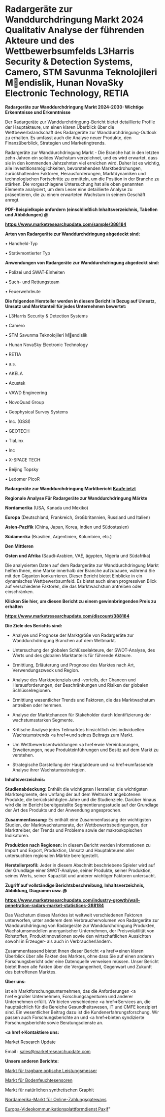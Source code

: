 # Radargeräte zur Wanddurchdringung Markt 2024 Qualitativ Analyse der führenden Akteure und des Wettbewerbsumfelds L3Harris Security & Detection Systems, Camero, STM Savunma Teknolojileri Mendislik, Hunan NovaSky Electronic Technology, RETIA

<strong>Radargeräte zur Wanddurchdringung Markt 2024-2030: Wichtige Erkenntnisse und Erkenntnisse</strong>

Der Radargeräte zur Wanddurchdringung-Bericht bietet detaillierte Profile der Hauptakteure, um einen klaren Überblick über die Wettbewerbslandschaft des Radargeräte zur Wanddurchdringung-Outlook zu erhalten. Es umfasst auch die Analyse neuer Produkte, den Finanzüberblick, Strategien und Marketingtrends.

Radargeräte zur Wanddurchdringung Markt - Die Branche hat in den letzten zehn Jahren ein solides Wachstum verzeichnet, und es wird erwartet, dass sie in den kommenden Jahrzehnten viel erreichen wird. Daher ist es wichtig, alle Investitionsmöglichkeiten, bevorstehenden Marktbedrohungen, zurückhaltenden Faktoren, Herausforderungen, Marktdynamiken und technologischen Fortschritte zu ermitteln, um die Position in der Branche zu stärken. Die vorgeschlagene Untersuchung hat alle oben genannten Elemente analysiert, um dem Leser eine detaillierte Analyse zu präsentieren, die zu einem erwarteten Wachstum in seinem Geschäft anregt.



<strong><b>PDF-Beispielkopie anfordern (einschließlich Inhaltsverzeichnis, Tabellen und Abbildungen) @ </b></strong>

<strong><a href=https://www.marketresearchupdate.com/sample/388184>

<strong>https://www.marketresearchupdate.com/sample/388184</u></a></strong></strong>



<strong>Arten von Radargeräte zur Wanddurchdringung abgedeckt sind:</strong>

• Handheld-Typ

• Stativmontierter Typ



<strong>Anwendungen von Radargeräte zur Wanddurchdringung abgedeckt sind:</strong>

• Polizei und SWAT-Einheiten

• Such- und Rettungsteam

• Feuerwehrleute



<strong>Die folgenden Hersteller werden in diesem Bericht in Bezug auf Umsatz, Umsatz und Marktanteil für jedes Unternehmen bewertet:</strong>

• L3Harris Security & Detection Systems

• Camero

• STM Savunma Teknolojileri Mendislik

• Hunan NovaSky Electronic Technology

• RETIA

• a.s.

• AKELA

• Acustek

• VAWD Engineering

• NovoQuad Group

• Geophysical Survey Systems

• Inc. (GSSI)

• GEOTECH

• TiaLinx

• Inc

• X-SPACE TECH

• Beijing Topsky

• Ledomer PicoR



<strong>Radargeräte zur Wanddurchdringung Marktbericht <a href=https://www.marketresearchupdate.com/buynow/388184>Kaufe jetzt</a></strong>



<strong>Regionale Analyse Für Radargeräte zur Wanddurchdringung Märkte</strong>



<strong>Nordamerika</strong> (USA, Kanada und Mexiko)



<strong>Europa</strong> (Deutschland, Frankreich, Großbritannien, Russland und Italien)



<strong>Asien-Pazifik</strong> (China, Japan, Korea, Indien und Südostasien)



<strong>Südamerika</strong> (Brasilien, Argentinien, Kolumbien, etc.)



<strong>Den Mittleren</strong> 

<strong>Osten und Afrika</strong> (Saudi-Arabien, VAE, ägypten, Nigeria und Südafrika)

Die analysierten Daten auf dem Radargeräte zur Wanddurchdringung Markt helfen Ihnen, eine Marke innerhalb der Branche aufzubauen, während Sie mit den Giganten konkurrieren. Dieser Bericht bietet Einblicke in ein dynamisches Wettbewerbsumfeld. Es bietet auch einen progressiven Blick auf verschiedene Faktoren, die das Marktwachstum antreiben oder einschränken.



<strong>Klicken Sie hier, um diesen Bericht zu einem gewinnbringenden Preis zu erhalten
</strong>

<strong><a href=https://www.marketresearchupdate.com/discount/388184>https://www.marketresearchupdate.com/discount/388184</b></u></strong></a>



<strong>Die Ziele des Berichts sind:</strong>

- Analyse und Prognose der Marktgröße von Radargeräte zur Wanddurchdringung Branchen auf dem Weltmarkt.

- Untersuchung der globalen Schlüsselakteure, der SWOT-Analyse, des Werts und des globalen Marktanteils für führende Akteure.

- Ermittlung, Erläuterung und Prognose des Marktes nach Art, Verwendungszweck und Region.

- Analyse des Marktpotenzials und -vorteils, der Chancen und Herausforderungen, der Beschränkungen und Risiken der globalen Schlüsselregionen.

- Ermittlung wesentlicher Trends und Faktoren, die das Marktwachstum antreiben oder hemmen.

- Analyse der Marktchancen für Stakeholder durch Identifizierung der wachstumsstarken Segmente.

- Kritische Analyse jedes Teilmarktes hinsichtlich des individuellen Wachstumstrends <a href=>und</a> seines Beitrags zum Markt.

- Um Wettbewerbsentwicklungen <a href=>wie</a> Vereinbarungen, Erweiterungen, neue Produkteinführungen und Besitz auf dem Markt zu verstehen.

- Strategische Darstellung der Hauptakteure und <a href=>umfas</a>sende Analyse ihrer Wachstumsstrategien.



<strong>Inhaltsverzeichnis:</strong>



<strong>Studienabdeckung:</strong> Enthält die wichtigsten Hersteller, die wichtigsten Marktsegmente, den Umfang der auf dem Weltmarkt angebotenen Produkte, die berücksichtigten Jahre und die Studienziele. Darüber hinaus wird die im Bericht bereitgestellte Segmentierungsstudie auf der Grundlage der Art des Produkts und der Anwendung angesprochen.



<strong>Zusammenfassung:</strong> Es enthält eine Zusammenfassung der wichtigsten Studien, der Marktwachstumsrate, der Wettbewerbsbedingungen, der Markttreiber, der Trends und Probleme sowie der makroskopischen Indikatoren.



<strong>Produktion nach Regionen:</strong> In diesem Bericht werden Informationen zu Import und Export, Produktion, Umsatz und Hauptakteuren aller untersuchten regionalen Märkte bereitgestellt.



<strong>Herstellerprofil:</strong> Jeder in diesem Abschnitt beschriebene Spieler wird auf der Grundlage einer SWOT-Analyse, seiner Produkte, seiner Produktion, seines Werts, seiner Kapazität und anderer wichtiger Faktoren untersucht.



<strong><b>Zugriff auf vollständige Berichtsbeschreibung, Inhaltsverzeichnis, Abbildung, Diagramm usw. @ </b></strong>

<strong><a href=https://www.marketresearchupdate.com/industry-growth/wall-penetration-radars-market-statistices-388184>https://www.marketresearchupdate.com/industry-growth/wall-penetration-radars-market-statistices-388184</a></strong>

Das Wachstum dieses Marktes ist weltweit verschiedenen Faktoren unterworfen, unter anderem dem Verbrauchervolumen von Radargeräte zur Wanddurchdringung von Radargeräte zur Wanddurchdringung Produkten, Wachstumsmodellen anorganischer Unternehmen, der Preisvolatilität von Rohstoffen, Produktinnovationen sowie den wirtschaftlichen Aussichten sowohl in Erzeuger- als auch in Verbraucherländern.

Zusammenfassend bietet Ihnen dieser Bericht <a href=>einen</a> klaren Überblick über alle Fakten des Marktes, ohne dass Sie auf einen anderen Forschungsbericht oder eine Datenquelle verweisen müssen. Unser Bericht bietet Ihnen alle Fakten über die Vergangenheit, Gegenwart und Zukunft des betroffenen Marktes.



<strong>Über uns:</strong>

 ist ein Marktforschungsunternehmen, das die Anforderungen <a href=>großer</a> Unternehmen, Forschungsagenturen und anderer Unternehmen erfüllt. Wir bieten verschiedene <a href=>Services</a> an, die hauptsächlich für die Bereiche Gesundheitswesen, IT und CMFE konzipiert sind. Ein wesentlicher Beitrag dazu ist die Kundenerfahrungsforschung. Wir passen auch Forschungsberichte an und <a href=>bieten</a> syndizierte Forschungsberichte sowie Beratungsdienste an.



<strong><a href=>Kontaktiere uns:</a></strong>

Market Research Update

Email : sales@marketresearchupdate.com



<strong>Unsere anderen Berichte:</strong>

<a href=https://www.linkedin.com/pulse/handheld-optical-power-meter-market-size-growth-set-surge>Markt für tragbare optische Leistungsmesser</a>

<a href=https://www.linkedin.com/pulse/soil-moisture-sensors-market-2023-analysis-growth-drivers>Markt für Bodenfeuchtesensoren</a>

<a href=https://www.linkedin.com/pulse/natural-synthetic-graphite-market-size-emerging>Markt für natürlichen synthetischen Graphit</a>

<a href=https://www.linkedin.com/pulse/north-america-online-payment-gateway-market>Nordamerika-Markt für Online-Zahlungsgateways</a>

<a href=https://www.linkedin.com/pulse/europe-video-communication-platform-service-paxjf/>Europa-Videokommunikationsplattformdienst Paxjf</a>"
